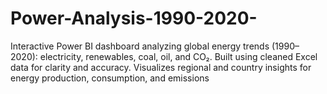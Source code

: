 # Power-Analysis-1990-2020-
Interactive Power BI dashboard analyzing global energy trends (1990–2020): electricity, renewables, coal, oil, and CO₂. Built using cleaned Excel data for clarity and accuracy. Visualizes regional and country insights for energy production, consumption, and emissions
